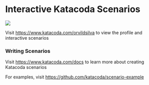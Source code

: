 # Interactive Katacoda Scenarios

[![](http://shields.katacoda.com/katacoda/orvildsilva/count.svg)](https://www.katacoda.com/orvildsilva "Get your profile on Katacoda.com")

Visit https://www.katacoda.com/orvildsilva to view the profile and interactive scenarios

### Writing Scenarios
Visit https://www.katacoda.com/docs to learn more about creating Katacoda scenarios

For examples, visit https://github.com/katacoda/scenario-example
